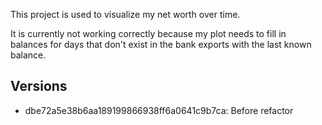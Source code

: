 This project is used to visualize my net worth over time.

It is currently not working correctly because my plot needs to fill in balances for days that don't exist in the bank exports with the last known balance.



## Versions
- dbe72a5e38b6aa189199866938ff6a0641c9b7ca: Before refactor
